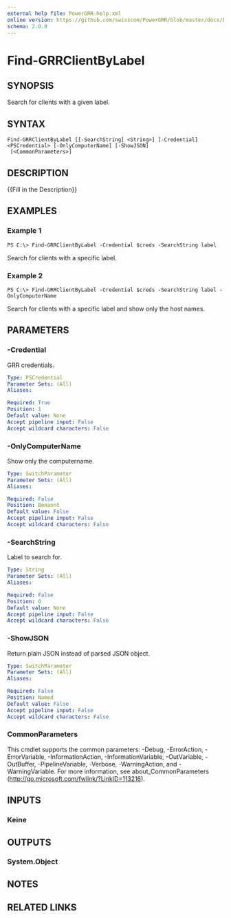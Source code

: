 ```yaml
---
external help file: PowerGRR-help.xml
online version: https://github.com/swisscom/PowerGRR/blob/master/docs/Find-GRRClientByLabel.md
schema: 2.0.0
---
```


# Find-GRRClientByLabel

## SYNOPSIS
Search for clients with a given label.

## SYNTAX

```
Find-GRRClientByLabel [[-SearchString] <String>] [-Credential] <PSCredential> [-OnlyComputerName] [-ShowJSON]
 [<CommonParameters>]
```

## DESCRIPTION
{{Fill in the Description}}

## EXAMPLES

### Example 1
```
PS C:\> Find-GRRClientByLabel -Credential $creds -SearchString label
```

Search for clients with a specific label.

### Example 2
```
PS C:\> Find-GRRClientByLabel -Credential $creds -SearchString label -OnlyComputerName
```

Search for clients with a specific label and show only the host names.

## PARAMETERS

### -Credential
GRR credentials.

```yaml
Type: PSCredential
Parameter Sets: (All)
Aliases: 

Required: True
Position: 1
Default value: None
Accept pipeline input: False
Accept wildcard characters: False
```

### -OnlyComputerName
Show only the computername.

```yaml
Type: SwitchParameter
Parameter Sets: (All)
Aliases: 

Required: False
Position: Benannt
Default value: False
Accept pipeline input: False
Accept wildcard characters: False
```

### -SearchString
Label to search for.

```yaml
Type: String
Parameter Sets: (All)
Aliases: 

Required: False
Position: 0
Default value: None
Accept pipeline input: False
Accept wildcard characters: False
```

### -ShowJSON
Return plain JSON instead of parsed JSON object.

```yaml
Type: SwitchParameter
Parameter Sets: (All)
Aliases: 

Required: False
Position: Named
Default value: False
Accept pipeline input: False
Accept wildcard characters: False
```

### CommonParameters
This cmdlet supports the common parameters: -Debug, -ErrorAction, -ErrorVariable, -InformationAction, -InformationVariable, -OutVariable, -OutBuffer, -PipelineVariable, -Verbose, -WarningAction, and -WarningVariable. For more information, see about_CommonParameters (http://go.microsoft.com/fwlink/?LinkID=113216).

## INPUTS

### Keine

## OUTPUTS

### System.Object

## NOTES

## RELATED LINKS

